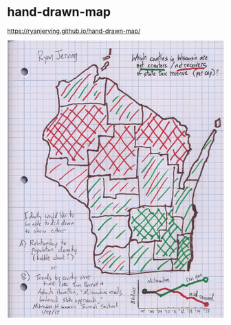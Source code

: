 # hand-drawn-map
https://ryanjerving.github.io/hand-drawn-map/

![alt text](https://github.com/ryanjerving/WI-State-Aid-Gap/blob/master/StateRevenueMilwaukeeWisconsin.png "hey")
